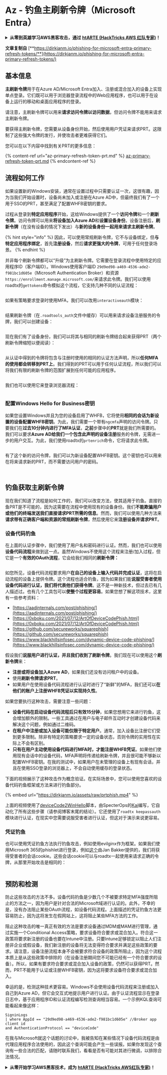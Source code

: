 # Az - 钓鱼主刷新令牌（Microsoft Entra）

<details>

<summary><strong>从零到英雄学习AWS黑客攻击，通过</strong> <a href="https://training.hacktricks.xyz/courses/arte"><strong>htARTE (HackTricks AWS 红队专家)</strong></a><strong>！</strong></summary>

支持HackTricks的其他方式：

* 如果您想在 **HackTricks中看到您的公司广告** 或 **下载HackTricks的PDF**，请查看[**订阅计划**](https://github.com/sponsors/carlospolop)！
* 获取[**官方PEASS & HackTricks商品**](https://peass.creator-spring.com)
* 发现[**PEASS家族**](https://opensea.io/collection/the-peass-family)，我们的独家[**NFTs系列**](https://opensea.io/collection/the-peass-family)
* **加入** 💬 [**Discord群组**](https://discord.gg/hRep4RUj7f) 或 [**telegram群组**](https://t.me/peass) 或在 **Twitter** 🐦 上**关注**我 [**@carlospolopm**](https://twitter.com/carlospolopm)**。**
* **通过向** [**HackTricks**](https://github.com/carlospolop/hacktricks) 和 [**HackTricks Cloud**](https://github.com/carlospolop/hacktricks-cloud) github仓库提交PR来分享您的黑客技巧。

</details>

**文章复制自** [**https://dirkjanm.io/phishing-for-microsoft-entra-primary-refresh-tokens/**](https://dirkjanm.io/phishing-for-microsoft-entra-primary-refresh-tokens/)

## 基本信息

**主刷新令牌**用于在Azure AD/Microsoft Entra加入、注册或混合加入的设备上实现单点登录。它们既可以用于浏览器登录流程中的Web应用程序，也可以用于在设备上运行的移动和桌面应用程序的登录。

请注意，主刷新令牌可以用来**请求访问令牌以访问数据**，但访问令牌不能用来请求主刷新令牌。

要获得主刷新令牌，您需要从设备身份开始，然后使用用户凭证来请求PRT。这限制了这些强大令牌的发行，并使攻击者更难获得它们。

您可以在以下内容中找到有关PRT的更多信息：

{% content-ref url="az-primary-refresh-token-prt.md" %}
[az-primary-refresh-token-prt.md](az-primary-refresh-token-prt.md)
{% endcontent-ref %}

## 流程如何工作

如果设置新的Windows安装，通常在设置过程中只需要认证一次，这很有趣，因为当我们开始设置时，设备尚未加入或注册在Azure AD中，但最终我们有了一个用于SSO的PRT，甚至满足了配置WHFB密钥的要求。

过程从登录到**特定应用程序**开始，这给Windows提供了一个**访问令牌**和一个**刷新令牌**。访问令牌可以用来**将设备加入Azure AD**和**设置设备身份**。设备注册后，**刷新令牌**（在没有设备的情况下发出）与**新的设备身份一起用来请求主刷新令牌**。

{% hint style="info" %}
因此，可以使用常规刷新令牌，它不与设备绑定，但**与特定应用程序绑定**，首先**注册设备**，然后**请求更强大的令牌**，可用于任何登录场景。
{% endhint %}

并非每个刷新令牌都可以“升级”为主刷新令牌。它需要在登录流程中使用特定的应用程序ID（客户端ID）。Windows使用客户端ID `29d9ed98-a469-4536-ade2-f981bc1d605e`（Microsoft Authentication Broker）和资源`https://enrollment.manage.microsoft.com/`来请求此令牌。我们可以使用roadtx的`gettokens`命令模拟这个流程，它支持几种不同的认证流程：

<figure><img src="../../../.gitbook/assets/image (5).png" alt=""><figcaption></figcaption></figure>

如果有策略要求登录时使用MFA，我们可以改用`interactiveauth`模块：

<figure><img src="../../../.gitbook/assets/image (1) (1).png" alt=""><figcaption></figcaption></figure>

结果刷新令牌（在`.roadtools_auth`文件中缓存）可以用来请求设备注册服务的令牌，我们可以创建设备：

<figure><img src="../../../.gitbook/assets/image (2) (1).png" alt=""><figcaption></figcaption></figure>

现在我们有了设备身份，我们可以将其与相同的刷新令牌结合起来获得PRT（两个刷新令牌缩短以便阅读）：

<figure><img src="../../../.gitbook/assets/image (3) (1).png" alt=""><figcaption></figcaption></figure>

从认证中得到的令牌将包含与注册时使用的相同的认证方法声明，所以**任何MFA的使用都会转移到PRT上**。我们得到的PRT可以用于任何认证流程，所以我们可以将我们有限的刷新令牌的范围扩展到任何可能的应用程序。

<figure><img src="../../../.gitbook/assets/image (4) (1).png" alt=""><figcaption></figcaption></figure>

我们也可以使用它来登录浏览器流程：

<figure><img src="../../../.gitbook/assets/image (5) (1).png" alt=""><figcaption></figcaption></figure>

### 配置Windows Hello for Business密钥 <a href="#provisioning-windows-hello-for-business-keys" id="provisioning-windows-hello-for-business-keys"></a>

如果您设置Windows并且为您的设备启用了WHFB，它将使用**相同的会话为新设置的设备配置WHFB密钥**。为此，我们需要一个带有`ngcmfa`声明的访问令牌。只要我们在**过去10分钟内进行了MFA认证**，**之前**步骤中的**PRT**就是我们所需要的。我们可以要求**Azure AD给我们一个包含此声明的设备注册**服务的令牌，无需进一步的用户交互。为此，我们使用roadtx的`prtenrich`命令，它将请求此令牌。

<figure><img src="../../../.gitbook/assets/image (6).png" alt=""><figcaption></figcaption></figure>

有了这个新的访问令牌，我们可以为新设备配置WHFB密钥。这个密钥也可以用来在将来请求新的PRT，而不需要访问用户的密码。

<figure><img src="../../../.gitbook/assets/image (7).png" alt=""><figcaption></figcaption></figure>

<figure><img src="../../../.gitbook/assets/image (8).png" alt=""><figcaption></figcaption></figure>

## 钓鱼获取主刷新令牌 <a href="#phishing-for-primary-refresh-tokens" id="phishing-for-primary-refresh-tokens"></a>

现在我们知道了流程是如何工作的，我们可以改变方法，使其适用于钓鱼。直接钓鱼PRT是不可能的，因为这需要在流程中使用现有的设备身份。我们**不能欺骗用户或他们的终端发送我们直接请求PRT所需的信息**。然而，我们可以使用几种方法来**请求带有正确客户端和资源的常规刷新令牌**，然后使用它来**注册设备并请求PRT**。

### 设备代码钓鱼 <a href="#device-code-phishing" id="device-code-phishing"></a>

在上面的认证步骤中，我们使用了用户名和密码进行认证。然而，我们也可以使用**设备代码流程**来做到这一点。虽然Windows不使用这个流程来注册/加入过程，但它是一个**有效的OAuth流程**，它会给我们相同的**刷新令牌：**

<figure><img src="../../../.gitbook/assets/image (9).png" alt=""><figcaption></figcaption></figure>

如您所见，设备代码流程要求用户**在自己的设备上输入代码并完成认证**，这将在启动流程的设备上提供令牌。这个流程也适合钓鱼，因为如果我们能**说服受害者使用设备代码进行认证，我们将代表他们获得令牌**。这不是一种新技术，但过去已有几人描述过。也有几个工具包可以**使整个过程更容易**。如果您想了解这项技术，这里有一些参考资料：

* [https://aadinternals.com/post/phishing/](https://aadinternals.com/post/phishing/)
* [https://0xboku.com/2021/07/12/ArtOfDeviceCodePhish.html](https://0xboku.com/2021/07/12/ArtOfDeviceCodePhish.html)
* [https://github.com/secureworks/squarephish](https://github.com/secureworks/squarephish)
* [https://www.blackhillsinfosec.com/dynamic-device-code-phishing/](https://www.blackhillsinfosec.com/dynamic-device-code-phishing/)

假设我们**说服用户进行认证，并且我们收到了刷新令牌**。我们现在可以使用这个**刷新令牌**来：

* **注册或将设备加入Azure AD**，如果我们还没有访问租户中的设备。
* 使用**刷新令牌请求PRT**。
* 如果用户在使用设备代码流程进行认证时进行了“新鲜”的MFA，我们还可以**在他们的账户上注册WHFB凭证以实现持久性**。

如果您要执行这种攻击，需要注意一些问题：

* **设备代码在启动设备代码流程后只有效15分钟**，如果您想用它来进行钓鱼，这会增加额外的限制。一些工具通过在用户与电子邮件互动时才创建设备代码来解决这个问题，例如通过二维码。
* **在租户中注册或加入设备可能仅限于特定用户**。通常，加入设备比注册它们受到更多限制。除非有特定的策略要求一定的设备状态，否则令牌的实用性在实际上不会有区别。
* **只有在用户主动使用设备代码进行MFA时，才能注册WHFB凭证**。如果他们使用现有会话中的设备代码，MFA声明将传递给刷新令牌，并且很可能不够新以配置WHFB密钥。在我的测试中，如果用户在未管理的设备上有现有会话，并且在使用SSO登录的浏览器上，不会自动使用缓存的登录状态。

下面的视频展示了这种攻击作为概念验证。在实际场景中，您可以使用您喜欢的设备代码钓鱼框架或方法来进行钓鱼部分。

{% embed url="https://dirkjanm.io/assets/raw/prtphish.mp4" %}

上面的视频使用了[deviceCode2WinHello](https://github.com/kiwids0220/deviceCode2WinHello)脚本，由SpecterOps的[Kai](https://twitter.com/mhskai2017)编写，它自动化了所有这些步骤（请参阅博客末尾的结论）。它还使用了`roadtx keepassauth`模块进行认证，在现实中您需要说服受害者进行认证，但这对于演示来说更容易。

### 凭证钓鱼 <a href="#credential-phishing" id="credential-phishing"></a>

也可以使用凭证钓鱼方法执行钓鱼攻击，例如使用evilginx作为框架。如果我们使用Microsoft 365的phishlet进行登录，例如[这个](https://github.com/BakkerJan/evilginx3/blob/main/microsoft365.yaml)由Jan Bakker提供的，我们将获得受害者的会话cookie。这些会话cookie可以与roadtx一起使用来请求正确的令牌，从那里开始攻击是相同的：

<figure><img src="../../../.gitbook/assets/image (10).png" alt=""><figcaption></figcaption></figure>

## 预防和检测 <a href="#prevention-and-detection" id="prevention-and-detection"></a>

防止这些攻击的方法不多。设备代码钓鱼是少数几个不被要求特定MFA强度所阻止的方法之一，因为用户是针对合法的Microsoft域进行认证的。此外，不幸的是，没有办法阻止某些OAuth流程，如设备代码流程。上面描述的凭证钓鱼方法更容易防止，因为这将发生在假网站上，这将阻止某些MFA方法的工作。

阻止这种攻击的唯一真正有效的方法是要求设备通过MDM或MAM进行管理，通过实施一个Conditional Access策略，要求设备符合要求或混合加入。符合这一政策将要求新注册的设备也要在Intune中注册。只要Intune足够锁定以阻止人们注册非企业或假设备，我们新注册的设备将无法变得符合要求并满足这些政策的要求。请注意，设备注册流程本身不会被要求符合设备的政策所阻止，因为这个流程本质上是从这些政策中排除的（在设备注册期间您不可能已经有一个符合要求的设备）。所以，如果有要求符合要求或混合加入设备的政策，仍然可以获得PRT。然而，PRT不能用于认证或注册WHFB密钥，因为这将要求设备符合要求或混合加入。

幸运的是，检测这种技术更容易。Windows不会使用设备代码流程来注册或加入自己到Azure AD，但它会交互式地提示用户进行认证。由于认证流程显示在登录日志中，基于应用程序ID和认证流程编写检测查询相当容易。一个示例KQL查询可能看起来像这样：
```
SigninLogs
| where AppId == "29d9ed98-a469-4536-ade2-f981bc1d605e" //Broker app client id
and AuthenticationProtocol == "deviceCode"
```
在我与Microsoft就这个话题的讨论中，我被告知在某些情况下设备代码流程是由代理应用程序合法使用的，因此这个查询可能会产生一些误报。如果你发现这个查询有一些合法的匹配，请随时联系我们，看看是否有可能对其进行微调，以排除合法情况。

<details>

<summary><strong>从零开始学习AWS黑客技术，成为</strong> <a href="https://training.hacktricks.xyz/courses/arte"><strong>htARTE (HackTricks AWS红队专家)</strong></a><strong>！</strong></summary>

其他支持HackTricks的方式：

* 如果你想在**HackTricks中看到你的公司广告**或**下载HackTricks的PDF**，请查看[**订阅计划**](https://github.com/sponsors/carlospolop)！
* 获取[**官方PEASS & HackTricks商品**](https://peass.creator-spring.com)
* 发现[**PEASS家族**](https://opensea.io/collection/the-peass-family)，我们独家的[**NFTs系列**](https://opensea.io/collection/the-peass-family)
* **加入** 💬 [**Discord群组**](https://discord.gg/hRep4RUj7f) 或 [**telegram群组**](https://t.me/peass) 或在**Twitter** 🐦 上**关注**我 [**@carlospolopm**](https://twitter.com/carlospolopm)**。**
* **通过向** [**HackTricks**](https://github.com/carlospolop/hacktricks) 和 [**HackTricks Cloud**](https://github.com/carlospolop/hacktricks-cloud) github仓库提交PR来分享你的黑客技巧。

</details>
